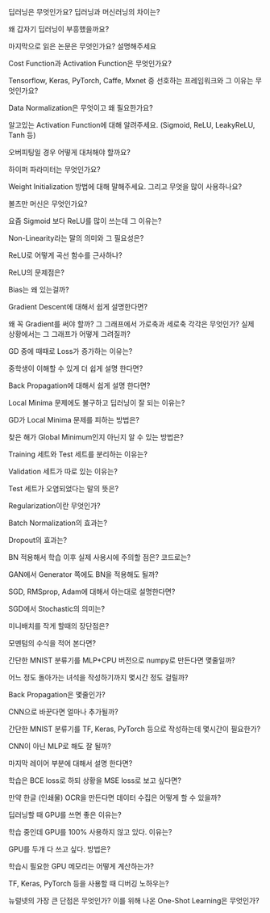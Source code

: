 딥러닝은 무엇인가요? 딥러닝과 머신러닝의 차이는?

왜 갑자기 딥러닝이 부흥했을까요?

마지막으로 읽은 논문은 무엇인가요? 설명해주세요

Cost Function과 Activation Function은 무엇인가요?

Tensorflow, Keras, PyTorch, Caffe, Mxnet 중 선호하는 프레임워크와 그 이유는 무엇인가요?

Data Normalization은 무엇이고 왜 필요한가요?

알고있는 Activation Function에 대해 알려주세요. (Sigmoid, ReLU, LeakyReLU, Tanh 등)

오버피팅일 경우 어떻게 대처해야 할까요?

하이퍼 파라미터는 무엇인가요?

Weight Initialization 방법에 대해 말해주세요. 그리고 무엇을 많이 사용하나요?

볼츠만 머신은 무엇인가요?

요즘 Sigmoid 보다 ReLU를 많이 쓰는데 그 이유는?

Non-Linearity라는 말의 의미와 그 필요성은?

ReLU로 어떻게 곡선 함수를 근사하나?

ReLU의 문제점은?

Bias는 왜 있는걸까?

Gradient Descent에 대해서 쉽게 설명한다면?

왜 꼭 Gradient를 써야 할까? 그 그래프에서 가로축과 세로축 각각은 무엇인가? 실제 상황에서는 그 그래프가 어떻게 그려질까?

GD 중에 때때로 Loss가 증가하는 이유는?

중학생이 이해할 수 있게 더 쉽게 설명 한다면?

Back Propagation에 대해서 쉽게 설명 한다면?

Local Minima 문제에도 불구하고 딥러닝이 잘 되는 이유는?

GD가 Local Minima 문제를 피하는 방법은?

찾은 해가 Global Minimum인지 아닌지 알 수 있는 방법은?

Training 세트와 Test 세트를 분리하는 이유는?

Validation 세트가 따로 있는 이유는?

Test 세트가 오염되었다는 말의 뜻은?

Regularization이란 무엇인가?

Batch Normalization의 효과는?

Dropout의 효과는?

BN 적용해서 학습 이후 실제 사용시에 주의할 점은? 코드로는?

GAN에서 Generator 쪽에도 BN을 적용해도 될까?

SGD, RMSprop, Adam에 대해서 아는대로 설명한다면?

SGD에서 Stochastic의 의미는?

미니배치를 작게 할때의 장단점은?

모멘텀의 수식을 적어 본다면?

간단한 MNIST 분류기를 MLP+CPU 버전으로 numpy로 만든다면 몇줄일까?

어느 정도 돌아가는 녀석을 작성하기까지 몇시간 정도 걸릴까?

Back Propagation은 몇줄인가?

CNN으로 바꾼다면 얼마나 추가될까?

간단한 MNIST 분류기를 TF, Keras, PyTorch 등으로 작성하는데 몇시간이 필요한가?

CNN이 아닌 MLP로 해도 잘 될까?

마지막 레이어 부분에 대해서 설명 한다면?

학습은 BCE loss로 하되 상황을 MSE loss로 보고 싶다면?

만약 한글 (인쇄물) OCR을 만든다면 데이터 수집은 어떻게 할 수 있을까?

딥러닝할 때 GPU를 쓰면 좋은 이유는?

학습 중인데 GPU를 100% 사용하지 않고 있다. 이유는?

GPU를 두개 다 쓰고 싶다. 방법은?

학습시 필요한 GPU 메모리는 어떻게 계산하는가?

TF, Keras, PyTorch 등을 사용할 때 디버깅 노하우는?

뉴럴넷의 가장 큰 단점은 무엇인가? 이를 위해 나온 One-Shot Learning은 무엇인가?
